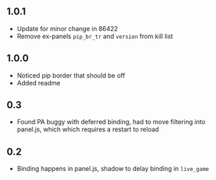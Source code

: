 ## 1.0.1

- Update for minor change in 86422
- Remove ex-panels `pip_br_tr` and `version` from kill list

## 1.0.0

- Noticed pip border that should be off
- Added readme

## 0.3

- Found PA buggy with deferred binding, had to move filtering into panel.js, which which requires a restart to reload

## 0.2

- Binding happens in panel.js, shadow to delay binding in `live_game`
